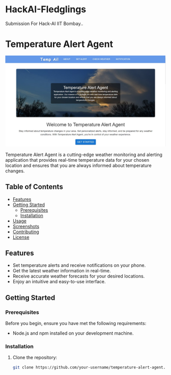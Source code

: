 # HackAI-Fledglings
Submission For Hack-AI IIT Bombay..
# Temperature Alert Agent

![Project Logo](https://github.com/RuchikaSuryawanshi7/HackAI-Fledglings/blob/main/assets/home.jpg)

Temperature Alert Agent is a cutting-edge weather monitoring and alerting application that provides real-time temperature data for your chosen location and ensures that you are always informed about temperature changes.

## Table of Contents

- [Features](#features)
- [Getting Started](#getting-started)
  - [Prerequisites](#prerequisites)
  - [Installation](#installation)
- [Usage](#usage)
- [Screenshots](#screenshots)
- [Contributing](#contributing)
- [License](#license)

## Features

- Set temperature alerts and receive notifications on your phone.
- Get the latest weather information in real-time.
- Receive accurate weather forecasts for your desired locations.
- Enjoy an intuitive and easy-to-use interface.

## Getting Started

### Prerequisites

Before you begin, ensure you have met the following requirements:

- Node.js and npm installed on your development machine.

### Installation

1. Clone the repository:

   ```bash
   git clone https://github.com/your-username/temperature-alert-agent.git
